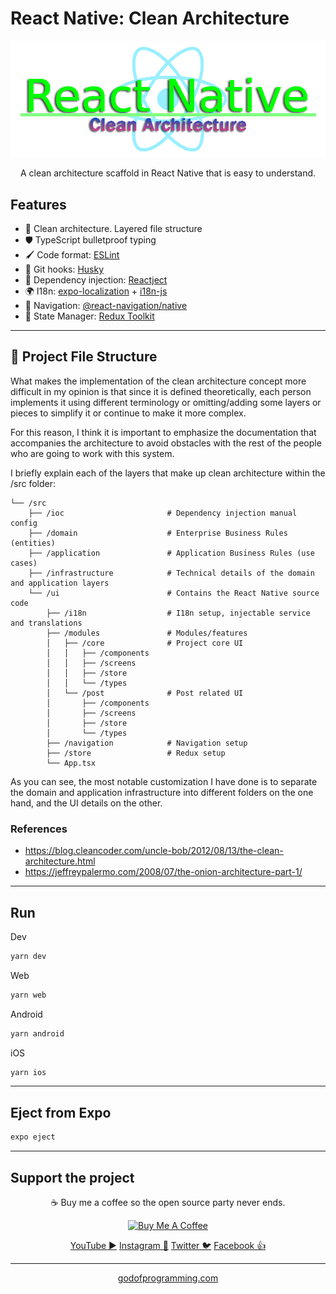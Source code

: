 # React Native: Clean Architecture

<p align="center">
<img src="./assets/images/logo.png?raw=true" style="max-width: 100%; width: 600px;" />
</p>
<p align="center" style="margin-top: 10px;">A clean architecture scaffold in React Native that is easy to understand.</p>

## Features

- 📁 Clean architecture. Layered file structure
- 🛡️ TypeScript bulletproof typing
- 🖌️ Code format: [ESLint](https://eslint.org/)
- 🐩 Git hooks: [Husky](https://www.npmjs.com/package/husky)
- 💉 Dependency injection: [Reactject](https://www.npmjs.com/package/reactject)
- 🌍 I18n: [expo-localization](https://docs.expo.dev/versions/latest/sdk/localization/) + [i18n-js](https://www.npmjs.com/package/i18n-js)
- 🚢 Navigation: [@react-navigation/native](https://reactnavigation.org/docs/getting-started)
- 🧰 State Manager: [Redux Toolkit](https://redux-toolkit.js.org/)

<hr>

## 📁 Project File Structure

What makes the implementation of the clean architecture concept more difficult in my opinion is that since it is defined theoretically, each person implements it using different terminology or omitting/adding some layers or pieces to simplify it or continue to make it more complex.

For this reason, I think it is important to emphasize the documentation that accompanies the architecture to avoid obstacles with the rest of the people who are going to work with this system.

I briefly explain each of the layers that make up clean architecture within the /src folder:

```
└── /src
    ├── /ioc                       # Dependency injection manual config
    ├── /domain                    # Enterprise Business Rules (entities)
    ├── /application               # Application Business Rules (use cases)
    ├── /infrastructure            # Technical details of the domain and application layers
    └── /ui                        # Contains the React Native source code
        ├── /i18n                  # I18n setup, injectable service and translations
        ├── /modules               # Modules/features
        │   ├── /core              # Project core UI
        │   │   ├── /components
        │   │   ├── /screens
        │   │   ├── /store
        │   │   └── /types
        │   └── /post              # Post related UI
        │       ├── /components
        │       ├── /screens
        │       ├── /store
        │       └── /types
        ├── /navigation            # Navigation setup
        ├── /store                 # Redux setup
        └── App.tsx
```

As you can see, the most notable customization I have done is to separate the domain and application infrastructure into different folders on the one hand, and the UI details on the other.

### References

- https://blog.cleancoder.com/uncle-bob/2012/08/13/the-clean-architecture.html
- https://jeffreypalermo.com/2008/07/the-onion-architecture-part-1/

<hr>

## Run

Dev

```bash
yarn dev
```

Web

```bash
yarn web
```

Android

```bash
yarn android
```

iOS

```bash
yarn ios
```

<hr>

## Eject from Expo

```bash
expo eject
```

<hr>

## Support the project

<p align="center">☕️ Buy me a coffee so the open source party never ends.</p>

<p align="center"><a href="https://www.buymeacoffee.com/carlossala95" target="_blank"><img src="https://cdn.buymeacoffee.com/buttons/default-orange.png" alt="Buy Me A Coffee" height="41" width="174"></a></p>

<p align="center">
  <a href="https://www.youtube.com/channel/UCC-EUKPStBfQ1nEIvSl6bAQ" target="_blank">YouTube ▶️</a>
  <a href="https://instagram.com/carlossalasamper" target="_blank">Instagram 📸</a>
  <a href="https://twitter.com/carlossala95" target="_blank">Twitter 🐦</a>
  <a href="https://facebook.com/carlossala95" target="_blank">Facebook 👍</a>
</p>
<hr>
<p align="center">
  <a href="https://godofprogramming.com" target="_blank">godofprogramming.com</a>
</p>
